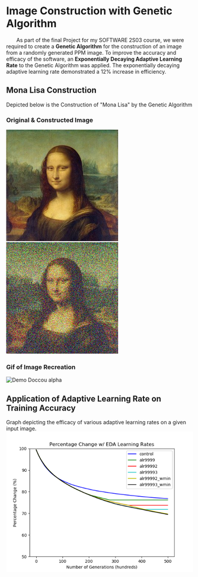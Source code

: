 # Image Construction with Genetic Algorithm

&nbsp;&nbsp;&nbsp;&nbsp;&nbsp;&nbsp; As part of the final Project for my SOFTWARE 2S03 course, we were required to create a **Genetic Algorithm** for the construction of an image from a randomly generated PPM image. To improve the accuracy and efficacy of the software, an **Exponentially Decaying Adaptive Learning Rate** to the Genetic Algorithm was applied. The exponentially decaying adaptive learning rate demonstrated a 12% increase in efficiency.

## Mona Lisa Construction
Depicted below is the Construction of "Mona Lisa" by the Genetic Algorithm

### Original & Constructed Image
![Original](results/mona_lisa.jpg)
![Constructed](results/mona_lisa_200k.png)
### Gif of Image Recreation
![Demo Doccou alpha](https://j.gifs.com/oQDJnY.gif)

## Application of Adaptive Learning Rate on Training Accuracy
Graph depicting the efficacy of various adaptive learning rates on a given input image.
![Graphed Results](graphing_data/Escher-EDA-Progress-Plots.png)
